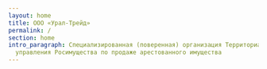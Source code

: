 ```yaml
---
layout: home
title: ООО «Урал-Трейд»
permalink: /
section: home
intro_paragraph: Cпециализированная (поверенная) организация Территориального
  управления Росимущества по продаже арестованного имущества
---
```

